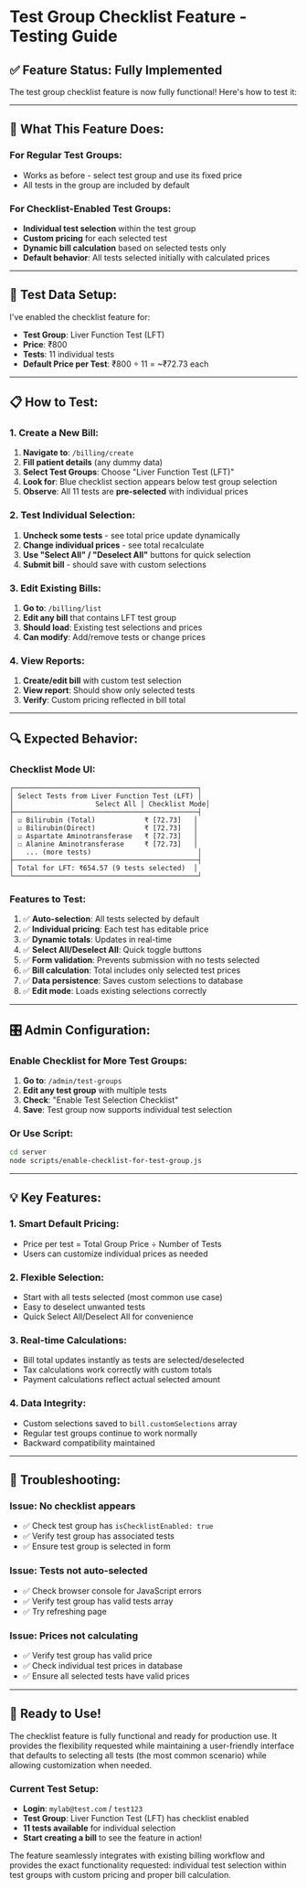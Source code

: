# Test Group Checklist Feature - Testing Guide

## ✅ **Feature Status: Fully Implemented**

The test group checklist feature is now fully functional! Here's how to test it:

---

## 🎯 **What This Feature Does:**

### **For Regular Test Groups:**
- Works as before - select test group and use its fixed price
- All tests in the group are included by default

### **For Checklist-Enabled Test Groups:**
- **Individual test selection** within the test group
- **Custom pricing** for each selected test
- **Dynamic bill calculation** based on selected tests only
- **Default behavior**: All tests selected initially with calculated prices

---

## 🧪 **Test Data Setup:**

I've enabled the checklist feature for:
- **Test Group**: Liver Function Test (LFT)
- **Price**: ₹800
- **Tests**: 11 individual tests
- **Default Price per Test**: ₹800 ÷ 11 = ~₹72.73 each

---

## 📋 **How to Test:**

### **1. Create a New Bill:**
1. **Navigate to**: `/billing/create`
2. **Fill patient details** (any dummy data)
3. **Select Test Groups**: Choose "Liver Function Test (LFT)"
4. **Look for**: Blue checklist section appears below test group selection
5. **Observe**: All 11 tests are **pre-selected** with individual prices

### **2. Test Individual Selection:**
1. **Uncheck some tests** - see total price update dynamically
2. **Change individual prices** - see total recalculate
3. **Use "Select All" / "Deselect All"** buttons for quick selection
4. **Submit bill** - should save with custom selections

### **3. Edit Existing Bills:**
1. **Go to**: `/billing/list`
2. **Edit any bill** that contains LFT test group
3. **Should load**: Existing test selections and prices
4. **Can modify**: Add/remove tests or change prices

### **4. View Reports:**
1. **Create/edit bill** with custom test selection
2. **View report**: Should show only selected tests
3. **Verify**: Custom pricing reflected in bill total

---

## 🔍 **Expected Behavior:**

### **Checklist Mode UI:**
```
┌─────────────────────────────────────────────┐
│ Select Tests from Liver Function Test (LFT) │
│                    Select All │ Checklist Mode│
├─────────────────────────────────────────────┤
│ ☑ Bilirubin (Total)            ₹ [72.73]   │
│ ☑ Bilirubin(Direct)            ₹ [72.73]   │
│ ☑ Aspartate Aminotransferase   ₹ [72.73]   │
│ ☐ Alanine Aminotransferase     ₹ [72.73]   │
│   ... (more tests)                          │
├─────────────────────────────────────────────┤
│ Total for LFT: ₹654.57 (9 tests selected)  │
└─────────────────────────────────────────────┘
```

### **Features to Test:**
1. ✅ **Auto-selection**: All tests selected by default
2. ✅ **Individual pricing**: Each test has editable price
3. ✅ **Dynamic totals**: Updates in real-time
4. ✅ **Select All/Deselect All**: Quick toggle buttons
5. ✅ **Form validation**: Prevents submission with no tests selected
6. ✅ **Bill calculation**: Total includes only selected test prices
7. ✅ **Data persistence**: Saves custom selections to database
8. ✅ **Edit mode**: Loads existing selections correctly

---

## 🎛️ **Admin Configuration:**

### **Enable Checklist for More Test Groups:**
1. **Go to**: `/admin/test-groups`
2. **Edit any test group** with multiple tests
3. **Check**: "Enable Test Selection Checklist"
4. **Save**: Test group now supports individual test selection

### **Or Use Script:**
```bash
cd server
node scripts/enable-checklist-for-test-group.js
```

---

## 💡 **Key Features:**

### **1. Smart Default Pricing:**
- Price per test = Total Group Price ÷ Number of Tests
- Users can customize individual prices as needed

### **2. Flexible Selection:**
- Start with all tests selected (most common use case)
- Easy to deselect unwanted tests
- Quick Select All/Deselect All for convenience

### **3. Real-time Calculations:**
- Bill total updates instantly as tests are selected/deselected
- Tax calculations work correctly with custom totals
- Payment calculations reflect actual selected amount

### **4. Data Integrity:**
- Custom selections saved to `bill.customSelections` array
- Regular test groups continue to work normally
- Backward compatibility maintained

---

## 🔧 **Troubleshooting:**

### **Issue: No checklist appears**
- ✅ Check test group has `isChecklistEnabled: true`
- ✅ Verify test group has associated tests
- ✅ Ensure test group is selected in form

### **Issue: Tests not auto-selected**
- ✅ Check browser console for JavaScript errors
- ✅ Verify test group has valid tests array
- ✅ Try refreshing page

### **Issue: Prices not calculating**
- ✅ Verify test group has valid price
- ✅ Check individual test prices in database
- ✅ Ensure all selected tests have valid prices

---

## 🎉 **Ready to Use!**

The checklist feature is fully functional and ready for production use. It provides the flexibility requested while maintaining a user-friendly interface that defaults to selecting all tests (the most common scenario) while allowing customization when needed.

### **Current Test Setup:**
- **Login**: `mylab@test.com` / `test123`
- **Test Group**: Liver Function Test (LFT) has checklist enabled
- **11 tests available** for individual selection
- **Start creating a bill** to see the feature in action!

The feature seamlessly integrates with existing billing workflow and provides the exact functionality requested: individual test selection within test groups with custom pricing and proper bill calculation.
